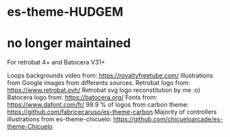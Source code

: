 # es-theme-HUDGEM
# no longer maintained

For retrobat 4+ and Batocera V31+

Loops backgrounds video from: https://royaltyfreetube.com/
Illustrations from Google images from differents sources.
Retrobat logo from: https://www.retrobat.ovh/
Retrobat svg logo reconstitution by me :o)
Batocera logo from: https://batocera.org/
Fonts from: https://www.dafont.com/fr/
99.9 % of logos from carbon theme: https://github.com/fabricecaruso/es-theme-carbon
Majority of controllers illustrations from es-theme-chicuelo: https://github.com/chicueloarcade/es-theme-Chicuelo
